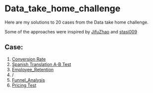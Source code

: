 # Data_take_home_challenge

Here are my solutions to 20 cases from the Data take home challenge.

Some of the approaches were inspired by [JifuZhao](https://github.com/JifuZhao/DS-Take-Home/) and [stasi009](https://github.com/stasi009/TakeHomeDataChallenges)

## Case:
1. [Conversion Rate](https://github.com/YZhu0225/Data_take_home_challenge/blob/main/01_Conversion_rate.ipynb)
2. [Spanish Translation A-B Test](https://github.com/YZhu0225/Data_take_home_challenge/blob/main/02_Spanish%20Translation%20A-B%20Test.ipynb)
3. [Employee_Retention](https://github.com/YZhu0225/Data_take_home_challenge/blob/main/03_Employee_Retention.ipynb)
4. /
5. [Funnel_Analysis](https://github.com/YZhu0225/Data_take_home_challenge/blob/main/05_Funnel_Analysis.ipynb)
6. [Pricing Test](https://github.com/YZhu0225/Data_take_home_challenge/blob/main/06_Pricing_Test.ipynb)
